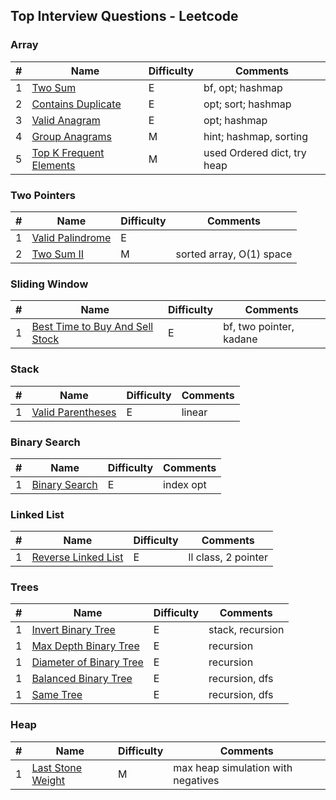 ## Top Interview Questions - Leetcode

### Array

| # | Name | Difficulty | Comments |
|---|---|---|---|
| 1 | [Two Sum](leetcode/neetcode_150/two_sum.py) | E | bf, opt; hashmap |
| 2 | [Contains Duplicate](leetcode/neetcode_150/contains_duplicate.py) | E | opt; sort; hashmap |
| 3 | [Valid Anagram](leetcode/neetcode_150/valid_anagram.py) | E | opt; hashmap |
| 4 | [Group Anagrams](leetcode/neetcode_150/group_anagrams.py) | M | hint; hashmap, sorting |
| 5 | [Top K Frequent Elements](leetcode/neetcode_150/top_k_frequent_elements.py) | M | used Ordered dict, try heap |

### Two Pointers
| # | Name | Difficulty | Comments |
|---|---|---|---|
| 1 | [Valid Palindrome](leetcode/neetcode_150/valid_palindrome.py) | E |  |
| 2 | [Two Sum II](leetcode/neetcode_150/two_sum_2.py) | M | sorted array, O(1) space |


### Sliding Window
| # | Name | Difficulty | Comments |
|---|---|---|---|
| 1 | [Best Time to Buy And Sell Stock ](leetcode/neetcode_150/best_time_to_buy_and_sell_stock.py) | E | bf, two pointer, kadane |

### Stack
| # | Name | Difficulty | Comments |
|---|---|---|---|
| 1 | [Valid Parentheses](leetcode/neetcode_150/valid_parentheses.py) | E | linear |

### Binary Search
| # | Name | Difficulty | Comments |
|---|---|---|---|
| 1 | [Binary Search](leetcode/neetcode_150/binary_search.py) | E | index opt |

### Linked List
| # | Name | Difficulty | Comments |
|---|---|---|---|
| 1 | [Reverse Linked List](leetcode/neetcode_150/reverse_linked_list.py) | E | ll class, 2 pointer |

### Trees
| # | Name | Difficulty | Comments |
|---|---|---|---|
| 1 | [Invert Binary Tree](leetcode/neetcode_150/invert_binary_tree.py) | E | stack, recursion |
| 1 | [Max Depth Binary Tree](leetcode/neetcode_150/max_depth_binary_tree.py) | E | recursion |
| 1 | [Diameter of Binary Tree](leetcode/neetcode_150/diameter_of_binary_tree.py) | E | recursion |
| 1 | [Balanced Binary Tree](leetcode/neetcode_150/balanced_binary_tree.py) | E | recursion, dfs |
| 1 | [Same Tree](leetcode/neetcode_150/same_tree.py) | E | recursion, dfs |

### Heap
| # | Name | Difficulty | Comments |
|---|---|---|---|
| 1 | [Last Stone Weight](leetcode/neetcode_150/last_stone_weight.py) | M | max heap simulation with negatives |



